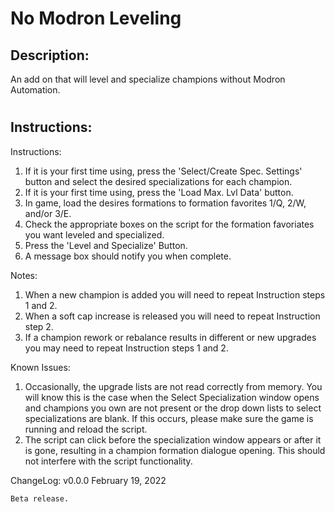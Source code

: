 # No Modron Leveling
## Description:
An add on that will level and specialize champions without Modron Automation.
#
## Instructions:
Instructions:
1. If it is your first time using, press the 'Select/Create Spec. Settings' button and select the desired specializations for each champion.
2. If it is your first time using, press the 'Load Max. Lvl Data' button.
3. In game, load the desires formations to formation favorites 1/Q, 2/W, and/or 3/E.
4. Check the appropriate boxes on the script for the formation favoriates you want leveled and specialized.
5. Press the 'Level and Specialize' Button.
6. A message box should notify you when complete.

Notes:
1. When a new champion is added you will need to repeat Instruction steps 1 and 2.
2. When a soft cap increase is released you will need to repeat Instruction step 2.
3. If a champion rework or rebalance results in different or new upgrades you may need to repeat Instruction steps 1 and 2.

Known Issues:
1. Occasionally, the upgrade lists are not read correctly from memory. You will know this is the case when the Select Specialization window opens and champions you own are not present or the drop down lists to select specializations are blank. If this occurs, please make sure the game is running and reload the script.
2. The script can click before the specialization window appears or after it is gone, resulting in a champion formation dialogue opening. This should not interfere with the script functionality.

ChangeLog:
v0.0.0 February 19, 2022

    Beta release.

